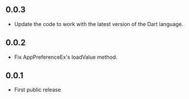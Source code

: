 ## 0.0.3

* Update the code to work with the latest version of the Dart language.

## 0.0.2

* Fix AppPreferenceEx's loadValue method.

## 0.0.1

* First public release
